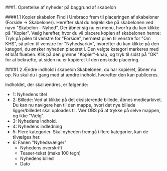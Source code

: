 ###1. Oprettelse af nyheder på baggrund af skabelon

####1.1 Kopier skabelon
Find i Umbraco frem til placeringen af skabeloner (Forside -> Skabeloner). Herefter skal du højreklikke på skabelonen ved navn "Skabelon - Nyhed". Der åbner sig nu en menu, hvorfra du kan klikke på "Kopier". Vælg herefter, hvor du vil placere kopien af skabelonen henne: Tryk på pilen til venstre for "Forside", hernæst pilen til venstre for "Om KHS", så pilen til venstre for "Nyhedsarkiv", hvorefter du kan klikke på den kategori, du ønsker nyheden placeret i. Den valgte kategori markeres med et blåt flueben. 
Klik på den grønne "Kopier"-knap, og tryk til sidst på "OK" for at bekræfte, at siden nu er kopieret til den ønskede placering.

####1.2 Ændre indhold i skabelon
Skabelonen, du har kopieret, åbner nu op. Nu skal du i gang med at ændre indhold, hvorefter den kan publiceres.

Indholdet, der skal ændres, er følgende:

- 1: Nyhedens titel
- 2: Billede: Ved at klikke på det eksisterende billede, åbnes mediearkivet. Du kan nu navigere hen til den mappe, hvori det nye billede ligger/billedet skal uploades til. Vær OBS på at trykke på selve mappen, og ikke "Vælg". 
- 3: Nyhedens indhold. 
- 4: Nyhedens indledning
- 5: Flere kategorier. Skal nyheden fremgå i flere kategorier, kan de tilvælges her.
- 6: Fanen "Nyhedsvælger"
  - Nyhedens overskrift
  - Teaser-tekst (maks 100 tegn)
  - Nyhedens billed
  - Dato
